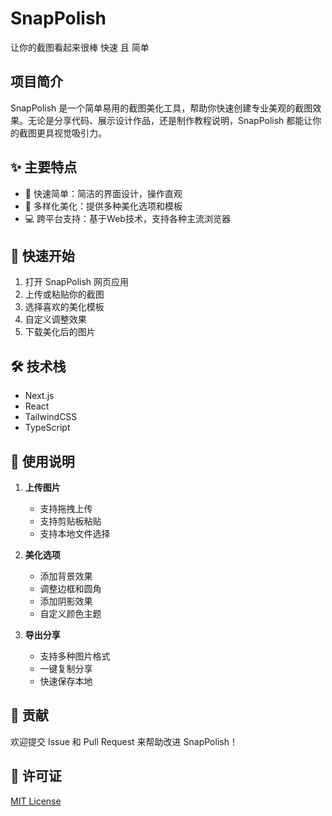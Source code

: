 # SnapPolish

让你的截图看起来很棒 快速 且 简单

## 项目简介

SnapPolish 是一个简单易用的截图美化工具，帮助你快速创建专业美观的截图效果。无论是分享代码、展示设计作品，还是制作教程说明，SnapPolish 都能让你的截图更具视觉吸引力。

## ✨ 主要特点

- 🚀 快速简单：简洁的界面设计，操作直观
- 🎨 多样化美化：提供多种美化选项和模板
- 💻 跨平台支持：基于Web技术，支持各种主流浏览器

## 🚀 快速开始

1. 打开 SnapPolish 网页应用
2. 上传或粘贴你的截图
3. 选择喜欢的美化模板
4. 自定义调整效果
5. 下载美化后的图片

## 🛠️ 技术栈

- Next.js
- React
- TailwindCSS
- TypeScript

## 📝 使用说明

1. **上传图片**
   - 支持拖拽上传
   - 支持剪贴板粘贴
   - 支持本地文件选择

2. **美化选项**
   - 添加背景效果
   - 调整边框和圆角
   - 添加阴影效果
   - 自定义颜色主题

3. **导出分享**
   - 支持多种图片格式
   - 一键复制分享
   - 快速保存本地

## 🤝 贡献

欢迎提交 Issue 和 Pull Request 来帮助改进 SnapPolish！

## 📄 许可证

[MIT License](LICENSE)
